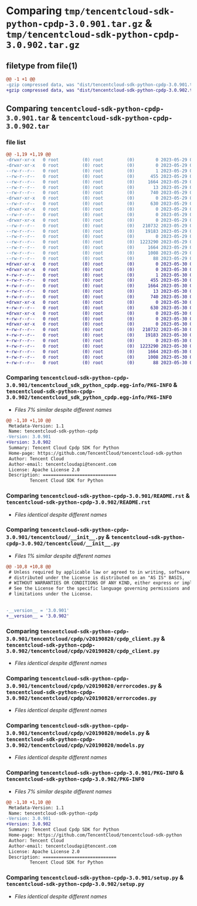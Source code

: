 # Comparing `tmp/tencentcloud-sdk-python-cpdp-3.0.901.tar.gz` & `tmp/tencentcloud-sdk-python-cpdp-3.0.902.tar.gz`

## filetype from file(1)

```diff
@@ -1 +1 @@
-gzip compressed data, was "dist/tencentcloud-sdk-python-cpdp-3.0.901.tar", last modified: Mon May 29 02:24:12 2023, max compression
+gzip compressed data, was "dist/tencentcloud-sdk-python-cpdp-3.0.902.tar", last modified: Tue May 30 00:20:04 2023, max compression
```

## Comparing `tencentcloud-sdk-python-cpdp-3.0.901.tar` & `tencentcloud-sdk-python-cpdp-3.0.902.tar`

### file list

```diff
@@ -1,19 +1,19 @@
-drwxr-xr-x   0 root         (0) root         (0)        0 2023-05-29 02:24:12.000000 tencentcloud-sdk-python-cpdp-3.0.901/
-drwxr-xr-x   0 root         (0) root         (0)        0 2023-05-29 02:24:12.000000 tencentcloud-sdk-python-cpdp-3.0.901/tencentcloud_sdk_python_cpdp.egg-info/
--rw-r--r--   0 root         (0) root         (0)        1 2023-05-29 02:24:12.000000 tencentcloud-sdk-python-cpdp-3.0.901/tencentcloud_sdk_python_cpdp.egg-info/dependency_links.txt
--rw-r--r--   0 root         (0) root         (0)      455 2023-05-29 02:24:12.000000 tencentcloud-sdk-python-cpdp-3.0.901/tencentcloud_sdk_python_cpdp.egg-info/SOURCES.txt
--rw-r--r--   0 root         (0) root         (0)     1664 2023-05-29 02:24:12.000000 tencentcloud-sdk-python-cpdp-3.0.901/tencentcloud_sdk_python_cpdp.egg-info/PKG-INFO
--rw-r--r--   0 root         (0) root         (0)       13 2023-05-29 02:24:12.000000 tencentcloud-sdk-python-cpdp-3.0.901/tencentcloud_sdk_python_cpdp.egg-info/top_level.txt
--rw-r--r--   0 root         (0) root         (0)      740 2023-05-29 02:24:12.000000 tencentcloud-sdk-python-cpdp-3.0.901/README.rst
-drwxr-xr-x   0 root         (0) root         (0)        0 2023-05-29 02:24:12.000000 tencentcloud-sdk-python-cpdp-3.0.901/tencentcloud/
--rw-r--r--   0 root         (0) root         (0)      630 2023-05-29 02:24:12.000000 tencentcloud-sdk-python-cpdp-3.0.901/tencentcloud/__init__.py
-drwxr-xr-x   0 root         (0) root         (0)        0 2023-05-29 02:24:12.000000 tencentcloud-sdk-python-cpdp-3.0.901/tencentcloud/cpdp/
--rw-r--r--   0 root         (0) root         (0)        0 2023-05-29 02:24:12.000000 tencentcloud-sdk-python-cpdp-3.0.901/tencentcloud/cpdp/__init__.py
-drwxr-xr-x   0 root         (0) root         (0)        0 2023-05-29 02:24:12.000000 tencentcloud-sdk-python-cpdp-3.0.901/tencentcloud/cpdp/v20190820/
--rw-r--r--   0 root         (0) root         (0)   210732 2023-05-29 02:24:12.000000 tencentcloud-sdk-python-cpdp-3.0.901/tencentcloud/cpdp/v20190820/cpdp_client.py
--rw-r--r--   0 root         (0) root         (0)    19183 2023-05-29 02:24:12.000000 tencentcloud-sdk-python-cpdp-3.0.901/tencentcloud/cpdp/v20190820/errorcodes.py
--rw-r--r--   0 root         (0) root         (0)        0 2023-05-29 02:24:12.000000 tencentcloud-sdk-python-cpdp-3.0.901/tencentcloud/cpdp/v20190820/__init__.py
--rw-r--r--   0 root         (0) root         (0)  1223290 2023-05-29 02:24:12.000000 tencentcloud-sdk-python-cpdp-3.0.901/tencentcloud/cpdp/v20190820/models.py
--rw-r--r--   0 root         (0) root         (0)     1664 2023-05-29 02:24:12.000000 tencentcloud-sdk-python-cpdp-3.0.901/PKG-INFO
--rw-r--r--   0 root         (0) root         (0)     1008 2023-05-29 02:24:12.000000 tencentcloud-sdk-python-cpdp-3.0.901/setup.py
--rw-r--r--   0 root         (0) root         (0)       88 2023-05-29 02:24:12.000000 tencentcloud-sdk-python-cpdp-3.0.901/setup.cfg
+drwxr-xr-x   0 root         (0) root         (0)        0 2023-05-30 00:20:04.000000 tencentcloud-sdk-python-cpdp-3.0.902/
+drwxr-xr-x   0 root         (0) root         (0)        0 2023-05-30 00:20:04.000000 tencentcloud-sdk-python-cpdp-3.0.902/tencentcloud_sdk_python_cpdp.egg-info/
+-rw-r--r--   0 root         (0) root         (0)        1 2023-05-30 00:20:04.000000 tencentcloud-sdk-python-cpdp-3.0.902/tencentcloud_sdk_python_cpdp.egg-info/dependency_links.txt
+-rw-r--r--   0 root         (0) root         (0)      455 2023-05-30 00:20:04.000000 tencentcloud-sdk-python-cpdp-3.0.902/tencentcloud_sdk_python_cpdp.egg-info/SOURCES.txt
+-rw-r--r--   0 root         (0) root         (0)     1664 2023-05-30 00:20:04.000000 tencentcloud-sdk-python-cpdp-3.0.902/tencentcloud_sdk_python_cpdp.egg-info/PKG-INFO
+-rw-r--r--   0 root         (0) root         (0)       13 2023-05-30 00:20:04.000000 tencentcloud-sdk-python-cpdp-3.0.902/tencentcloud_sdk_python_cpdp.egg-info/top_level.txt
+-rw-r--r--   0 root         (0) root         (0)      740 2023-05-30 00:20:04.000000 tencentcloud-sdk-python-cpdp-3.0.902/README.rst
+drwxr-xr-x   0 root         (0) root         (0)        0 2023-05-30 00:20:04.000000 tencentcloud-sdk-python-cpdp-3.0.902/tencentcloud/
+-rw-r--r--   0 root         (0) root         (0)      630 2023-05-30 00:20:04.000000 tencentcloud-sdk-python-cpdp-3.0.902/tencentcloud/__init__.py
+drwxr-xr-x   0 root         (0) root         (0)        0 2023-05-30 00:20:04.000000 tencentcloud-sdk-python-cpdp-3.0.902/tencentcloud/cpdp/
+-rw-r--r--   0 root         (0) root         (0)        0 2023-05-30 00:20:04.000000 tencentcloud-sdk-python-cpdp-3.0.902/tencentcloud/cpdp/__init__.py
+drwxr-xr-x   0 root         (0) root         (0)        0 2023-05-30 00:20:04.000000 tencentcloud-sdk-python-cpdp-3.0.902/tencentcloud/cpdp/v20190820/
+-rw-r--r--   0 root         (0) root         (0)   210732 2023-05-30 00:20:04.000000 tencentcloud-sdk-python-cpdp-3.0.902/tencentcloud/cpdp/v20190820/cpdp_client.py
+-rw-r--r--   0 root         (0) root         (0)    19183 2023-05-30 00:20:04.000000 tencentcloud-sdk-python-cpdp-3.0.902/tencentcloud/cpdp/v20190820/errorcodes.py
+-rw-r--r--   0 root         (0) root         (0)        0 2023-05-30 00:20:04.000000 tencentcloud-sdk-python-cpdp-3.0.902/tencentcloud/cpdp/v20190820/__init__.py
+-rw-r--r--   0 root         (0) root         (0)  1223290 2023-05-30 00:20:04.000000 tencentcloud-sdk-python-cpdp-3.0.902/tencentcloud/cpdp/v20190820/models.py
+-rw-r--r--   0 root         (0) root         (0)     1664 2023-05-30 00:20:04.000000 tencentcloud-sdk-python-cpdp-3.0.902/PKG-INFO
+-rw-r--r--   0 root         (0) root         (0)     1008 2023-05-30 00:20:04.000000 tencentcloud-sdk-python-cpdp-3.0.902/setup.py
+-rw-r--r--   0 root         (0) root         (0)       88 2023-05-30 00:20:04.000000 tencentcloud-sdk-python-cpdp-3.0.902/setup.cfg
```

### Comparing `tencentcloud-sdk-python-cpdp-3.0.901/tencentcloud_sdk_python_cpdp.egg-info/PKG-INFO` & `tencentcloud-sdk-python-cpdp-3.0.902/tencentcloud_sdk_python_cpdp.egg-info/PKG-INFO`

 * *Files 7% similar despite different names*

```diff
@@ -1,10 +1,10 @@
 Metadata-Version: 1.1
 Name: tencentcloud-sdk-python-cpdp
-Version: 3.0.901
+Version: 3.0.902
 Summary: Tencent Cloud Cpdp SDK for Python
 Home-page: https://github.com/TencentCloud/tencentcloud-sdk-python
 Author: Tencent Cloud
 Author-email: tencentcloudapi@tencent.com
 License: Apache License 2.0
 Description: ============================
         Tencent Cloud SDK for Python
```

### Comparing `tencentcloud-sdk-python-cpdp-3.0.901/README.rst` & `tencentcloud-sdk-python-cpdp-3.0.902/README.rst`

 * *Files identical despite different names*

### Comparing `tencentcloud-sdk-python-cpdp-3.0.901/tencentcloud/__init__.py` & `tencentcloud-sdk-python-cpdp-3.0.902/tencentcloud/__init__.py`

 * *Files 1% similar despite different names*

```diff
@@ -10,8 +10,8 @@
 # Unless required by applicable law or agreed to in writing, software
 # distributed under the License is distributed on an "AS IS" BASIS,
 # WITHOUT WARRANTIES OR CONDITIONS OF ANY KIND, either express or implied.
 # See the License for the specific language governing permissions and
 # limitations under the License.
 
 
-__version__ = '3.0.901'
+__version__ = '3.0.902'
```

### Comparing `tencentcloud-sdk-python-cpdp-3.0.901/tencentcloud/cpdp/v20190820/cpdp_client.py` & `tencentcloud-sdk-python-cpdp-3.0.902/tencentcloud/cpdp/v20190820/cpdp_client.py`

 * *Files identical despite different names*

### Comparing `tencentcloud-sdk-python-cpdp-3.0.901/tencentcloud/cpdp/v20190820/errorcodes.py` & `tencentcloud-sdk-python-cpdp-3.0.902/tencentcloud/cpdp/v20190820/errorcodes.py`

 * *Files identical despite different names*

### Comparing `tencentcloud-sdk-python-cpdp-3.0.901/tencentcloud/cpdp/v20190820/models.py` & `tencentcloud-sdk-python-cpdp-3.0.902/tencentcloud/cpdp/v20190820/models.py`

 * *Files identical despite different names*

### Comparing `tencentcloud-sdk-python-cpdp-3.0.901/PKG-INFO` & `tencentcloud-sdk-python-cpdp-3.0.902/PKG-INFO`

 * *Files 7% similar despite different names*

```diff
@@ -1,10 +1,10 @@
 Metadata-Version: 1.1
 Name: tencentcloud-sdk-python-cpdp
-Version: 3.0.901
+Version: 3.0.902
 Summary: Tencent Cloud Cpdp SDK for Python
 Home-page: https://github.com/TencentCloud/tencentcloud-sdk-python
 Author: Tencent Cloud
 Author-email: tencentcloudapi@tencent.com
 License: Apache License 2.0
 Description: ============================
         Tencent Cloud SDK for Python
```

### Comparing `tencentcloud-sdk-python-cpdp-3.0.901/setup.py` & `tencentcloud-sdk-python-cpdp-3.0.902/setup.py`

 * *Files identical despite different names*

